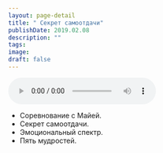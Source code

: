 ```yaml
---
layout: page-detail
title: " Секрет самоотдачи"
publishDate: 2019.02.08
description: ""
tags:
image:
draft: false
---
```


<audio title="2019.02.08 -  Секрет самоотдачи.mp3" src="https://filer-api.advayta.org/v1.0/public/files/75908" controls=""></audio>

* Соревнование с Майей.
* Секрет самоотдачи.
* Эмоциональный спектр.
* Пять мудростей.

  
